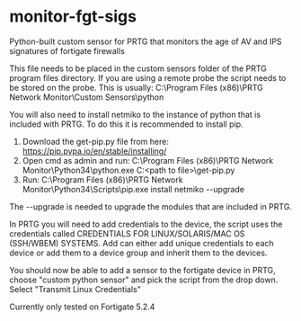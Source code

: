 # monitor-fgt-sigs
Python-built custom sensor for PRTG that monitors the age of AV and IPS signatures of fortigate firewalls

This file needs to be placed in the custom sensors folder of the PRTG program files directory. If you are using a remote probe the script needs to be stored on the probe. This is usually: C:\Program Files (x86)\PRTG Network Monitor\Custom Sensors\python

You will also need to install netmiko to the instance of python that is included with PRTG. To do this it is recommended to install pip.

1. Download the get-pip.py file from here: https://pip.pypa.io/en/stable/installing/
2. Open cmd as admin and run: C:\Program Files (x86)\PRTG Network Monitor\Python34\python.exe C:\<path to file>\get-pip.py
3. Run: C:\Program Files (x86)\PRTG Network Monitor\Python34\Scripts\pip.exe install netmiko --upgrade

The --upgrade is needed to upgrade the modules that are included in PRTG.

In PRTG you will need to add credentials to the device, the script uses the credentials called CREDENTIALS FOR LINUX/SOLARIS/MAC OS (SSH/WBEM) SYSTEMS. Add can either add unique credentials to each device or add them to a device group and inherit them to the devices. 

You should now be able to add a sensor to the fortigate device in PRTG, choose "custom python sensor" and pick the script from the drop down. Select "Transmit Linux Credentials"

Currently only tested on Fortigate 5.2.4
